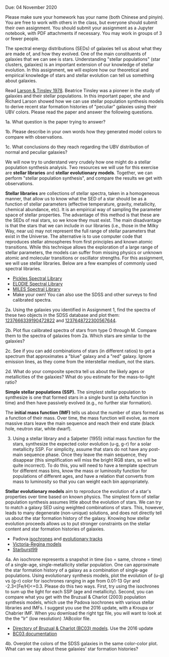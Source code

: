 Due: 04 November 2020

Please make sure your homework has your name (both Chinese and pinyin). You are free to work with others in the class, but everyone should submit their own assignment. You should submit your assignment as a Jupyter notebook, with PDF attachments if necessary. You may work in groups of 3 or fewer people.

The spectral energy distributions (SEDs) of galaxies tell us about what they are made of, and how they evolved. One of the main constituents of galaxies that we can see is stars. Understanding "stellar populations" (star clusters, galaxies) is an important extension of our knowledge of stellar evolution. In this assignment, we will explore how our theoretical and empirical knowledge of stars and stellar evolution can tell us something about galaxies.

Read [Larson & Tinsley 1978](https://ui.adsabs.harvard.edu/abs/1978ApJ...219...46L). Beatrice Tinsley was a pioneer in the study of galaxies and their stellar populations. In this important paper, she and Richard Larson showed how we can use stellar population synthesis models to derive recent star formation histories of "peculiar" galaxies using their UBV colors. Please read the paper and answer the following questions.

1a. What question is the paper trying to answer?

1b. Please describe in your own words how they generated model colors to compare with observations.

1c. What conclusions do they reach regarding the UBV distribution of normal and peculiar galaxies?

We will now try to understand very crudely how one might do a stellar population synthesis analysis. Two resources we will use for this exercise are **stellar libraries** and **stellar evolutionary models**. Together, we can perform "stellar population synthesis", and compare the results we get with observations.

**Stellar libraries** are collections of stellar spectra, taken in a homogeneous manner, that allow us to know what the SED of a star should be as a function of stellar parameters (effective temperature, gravity, metallicity, chemical abundance, etc). It is an empirical way of sampling the parameter space of stellar properties. The advantage of this method is that these are the SEDs of real stars, so we know they must exist. The main disadvantage is that the stars that we can include in our libraries (i.e., those in the Milky Way, near us) may not represent the full range of stellar parameters that exist in the Universe. The alternative is to use computer code that reproduces stellar atmospheres from first principles and known atomic transitions. While this technique allows the exploration of a large range of stellar parameters, the models can suffer from missing physics or unknown atomic and molecular transitions or oscillator strengths. For this assignment, we will use stellar libraries. Below are a few examples of commonly used spectral libraries.

* [Pickles Spectral Library](http://www.eso.org/sci/facilities/paranal/decommissioned/isaac/tools/lib.html)
* [ELODIE Spectral Library](http://atlas.obs-hp.fr/elodie)
* [MILES Spectral Library](http://miles.iac.es/)
* Make your own! You can also use the SDSS and other surveys to find calibrated spectra.

2a. Using the galaxies you identified in Assignment 1, find the spectra of these two objects in the SDSS database and plot them: [1237666339190472822](http://skyserver.sdss.org/dr12/en/tools/explore/Summary.aspx?id=1237666339190472822) and [1237648722300567644](http://skyserver.sdss.org/dr12/en/tools/explore/Summary.aspx?id=1237648722300567644).

2b. Plot flux calibrated spectra of stars from type O through M. Compare them to the spectra of galaxies from 2a. Which stars are similar to the galaxies?

2c. See if you can add combinations of stars (in different ratios) to get a spectrum that approximates a "blue" galaxy and a "red" galaxy. Ignore emission lines, as they come from the interstellar medium, not the stars.

2d. What do your composite spectra tell us about the likely ages or metallicities of the galaxies? What do you estimate for the mass-to-light ratio?

**Simple stellar populations (SSP).** The simplest stellar population to synthesize is one that formed stars in a single burst (a delta function in time) and then have passively evolved (e.g., no further star formation).

The **initial mass function (IMF)** tells us about the number of stars formed as a function of their mass. Over time, the mass function will evolve, as more massive stars leave the main sequence and reach their end state (black hole, neutron star, white dwarf).

3. Using a stellar library and a Salpeter (1955) initial mass function for the stars, synthesize the expected color evolution (u-g, g-r) for a solar metallicity SSP. For simplicity, assume that stars do not have any post-main sequence phase. Once they leave the main sequence, they disappear (this simplification will miss the bright RGB stars, so will be quite incorrect). To do this, you will need to have a template spectrum for different mass bins, know the mass or luminosity function for populations of different ages, and have a relation that converts from mass to luminosity so that you can weight each bin appropriately. 

**Stellar evolutionary models** aim to reproduce the evolution of a star's properties over time based on known physics. The simplest form of stellar population synthesis assumes little about the evolution of stars. We can try to match a galaxy SED using weighted combinations of stars. This, however, leads to many degenerate (non-unique) solutions, and does not directly tell us about the star formation history of the galaxy. Knowing how stellar evolution proceeds allows us to put stronger constraints on the stellar content and star formation histories of galaxies.

* Padova [isochrones](http://stev.oapd.inaf.it/cgi-bin/cmd) and [evolutionary tracks](http://people.sissa.it/~sbressan/parsec.html)
* [Victoria-Regina models](http://www.cadc-ccda.hia-iha.nrc-cnrc.gc.ca/community/VictoriaReginaModels/)
* [Starburst99](http://www.stsci.edu/science/starburst99/docs/default.htm)

4a. An isochrone represents a snapshot in time (iso = same, chrone = time) of a single-age, single-metallicity stellar population. One can approximate the star formation history of a galaxy as a combination of single-age populations. Using evolutionary synthesis models, plot the evolution of (u-g) vs (g-r) color for isochrones ranging in age from 0.01-13 Gyr and -2.3<[Fe/H]<+0.3. Please do this two ways. First, try using the isochrones to sum up the light for each SSP (age and metallicity). Second, you can compare what you get with the Bruzual & Charlot (2003) population synthesis models, which use the Padova isochrones with various stellar libraries and IMFs. I suggest you use the 2016 update, with a Kroupa or Chabrier IMF. When you download the right tgz file, you will want to look at the the "lr" (low resolution) .1ABcolor file.

* [Directory of Bruzual & Charlot (BC03) models](http://www.bruzual.org/bc03/). Use the 2016 update
* [BC03 documentation](http://www.bruzual.org/bc03/doc/)

4b. Overplot the colors of the SDSS galaxies in the same color-color plot. What can we say about these galaxies' star formation histories?
